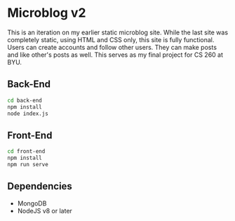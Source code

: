 # Microblog v2

This is an iteration on my earlier static microblog site.
While the last site was completely static, using HTML and CSS only, this site is fully functional.
Users can create accounts and follow other users.
They can make posts and like other's posts as well.
This serves as my final project for CS 260 at BYU.

## Back-End

``` sh
cd back-end
npm install
node index.js
```

## Front-End

``` sh
cd front-end
npm install
npm run serve
```

## Dependencies

- MongoDB
- NodeJS v8 or later
